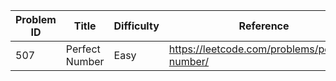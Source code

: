 
| Problem ID | Title | Difficulty | Reference
| --- | --- | --- | ---
| 507 | Perfect Number | Easy | https://leetcode.com/problems/perfect-number/
